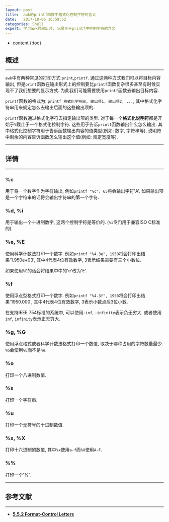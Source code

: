 ```yaml
---
layout: post
title:  awk的printf函数中格式化控制字符的含义
date:   2017-10-06 16:59:52
categories: Shell
expert: 学习awk的输出时, 记录关于printf中控制字符的含义
---
```


* content
{:toc}

## 概述

---

`awk`中有两种常见的打印方式:`print`,`printf`. 通过这两种方式我们可以将目标内容输出, 但是`print`函数在输出形式上的控制要比`printf`函数复杂很多甚至有时候实现不了我们想要的显示方式. 为此我们可能需要使用`printf`函数去输出目标内容. 

`printf`函数的格式为: `printf 格式化字符串, 输出项1, 输出项2, ...`, 其中格式化字符串用来规定怎么去输出后面的这些输出项的.

`printf`函数通过格式化字符去指定输出项的类型. 对于每一个**格式化说明符**都是开始于`%`截止于一个格式化控制字符. 这些用于告诉`printf`函数输出什么怎么输出. 其中格式化控制字符用于告诉函数输出内容的值类型(例如: 数字, 字符串等), 说明符中剩余的内容告诉函数怎么输出这个值(例如: 规定宽度等).

---

## 详情

---

### %c

用于将一个数字作为字符输出, 例如`printf "%c", 65`将会输出字符'A'. 如果输出项是一个字符串的话将会输出字符串的第一个字符.

### %d, %i

用于输出一个十进制数字, 这两个控制字符是等价的. (`%i`专门用于兼容ISO C标准的).

### %e, %E

使用科学计数法打印一个数字. 例如`printf "%4.3e", 1950`将会打印出结果'1.950e+03', 其中4代表4位有效数字, 3表示结果需要有三个小数位.

如果使用`%E`的话会将结果中中的'e'改为'E'.

### %f

使用浮点型格式打印一个数字. 例如`printf "%4.3f", 1950`将会打印出结果'1950.000', 其中4代表4位有效数字, 3表示小数点后3位小数.

在支持IEEE 754标准的系统中, 可以使用`-inf`, `-infinity`表示负无穷大. 或者使用`inf`, `infinity`表示正无穷大.

### %g, %G

使用浮点格式或者科学计数法格式打印一个数值, 取决于哪种占用的字符数量最少. `%G`会使用`%E`而不是`%e`.

### %o

打印一个八进制数值.

### %s

打印一个字符串.

### %u

打印一个无符号的十进制数值.

### %x, %X

打印十六进制的数值, 其中`%x`使用`a-f`而`%X`使用`A-F`.

### %%

打印一个'%'.

---

## 参考文献

---

* **[5.5.2 Format-Control Letters](http://www.gnu.org/software/gawk/manual/html_node/Control-Letters.html#Control-Letters)**
